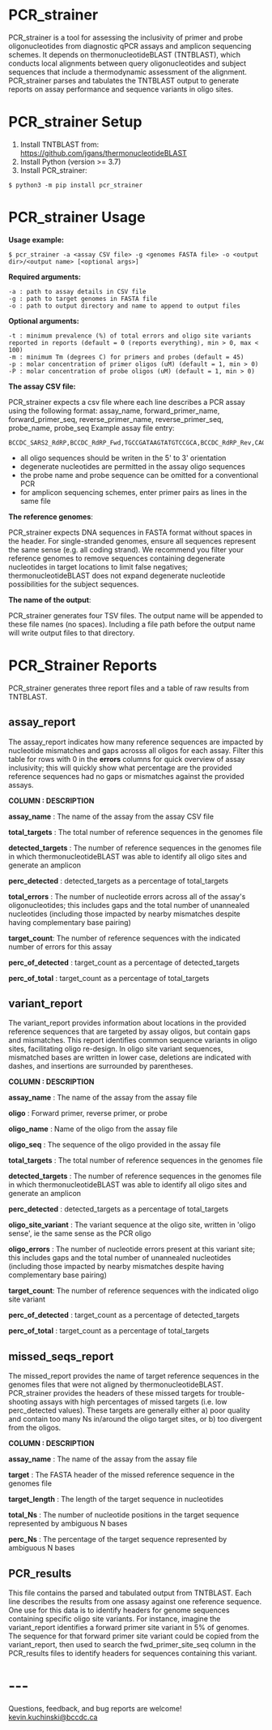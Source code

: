 # PCR_strainer
PCR_strainer is a tool for assessing the inclusivity of primer and probe oligonucleotides from diagnostic qPCR assays and amplicon sequencing schemes. It depends on thermonucleotideBLAST (TNTBLAST), which conducts local alignments between query oligonucleotides and subject sequences that include a thermodynamic assessment of the alignment. PCR_strainer parses and tabulates the TNTBLAST output to generate reports on assay performance and sequence variants in oligo sites.

# PCR_strainer Setup
1. Install TNTBLAST from: https://github.com/jgans/thermonucleotideBLAST
2. Install Python (version >= 3.7)
3. Install PCR_strainer:
```
$ python3 -m pip install pcr_strainer
```

# PCR_strainer Usage
<b>Usage example:</b>
```
$ pcr_strainer -a <assay CSV file> -g <genomes FASTA file> -o <output dir>/<output name> [<optional args>]
```
<b>Required arguments:</b>

	-a : path to assay details in CSV file
	-g : path to target genomes in FASTA file
	-o : path to output directory and name to append to output files

<b>Optional arguments:</b>

	-t : minimum prevalence (%) of total errors and oligo site variants reported in reports (default = 0 (reports everything), min > 0, max < 100)
	-m : minimum Tm (degrees C) for primers and probes (default = 45)
	-p : molar concentration of primer oligos (uM) (default = 1, min > 0)
	-P : molar concentration of probe oligos (uM) (default = 1, min > 0)

<b>The assay CSV file:</b>

PCR_strainer expects a csv file where each line describes a PCR assay using the following format: 
assay_name, forward_primer_name, forward_primer_seq, reverse_primer_name, reverse_primer_seq, probe_name, probe_seq
Example assay file entry:
```
BCCDC_SARS2_RdRP,BCCDC_RdRP_Fwd,TGCCGATAAGTATGTCCGCA,BCCDC_RdRP_Rev,CAGCATCGTCAGAGAGTATCATCATT,BCCDC_RdRP_Probe,TTGACACAGACTTTGTGAATG
```
  * all oligo sequences should be writen in the 5' to 3' orientation
  * degenerate nucleotides are permitted in the assay oligo sequences
  * the probe name and probe sequence can be omitted for a conventional PCR
  * for amplicon sequencing schemes, enter primer pairs as lines in the same file

<b>The reference genomes</b>: 

PCR_strainer expects DNA sequences in FASTA format without spaces in the header. For single-stranded genomes, ensure all sequences represent the same sense (e.g. all coding strand). We recommend you filter your reference genomes to remove sequences containing degenerate nucleotides in target locations to limit false negatives; thermonucleotideBLAST does not expand degenerate nucleotide possibilities for the subject sequences.

<b>The name of the output</b>: 

PCR_strainer generates four TSV files. The output name will be appended to these file names (no spaces). Including a file path before the output name will write output files to that directory.

# PCR_Strainer Reports
PCR_strainer generates three report files and a table of raw results from TNTBLAST.

## assay_report
The assay_report indicates how many reference sequences are impacted by nucleotide mismatches and gaps acrosss all oligos for each assay. Filter this table for rows with 0 in the <b>errors</b> columns for quick overview of assay inclusivity; this will quickly show what percentage are the provided reference sequences had no gaps or mismatches against the provided assays.

<b>COLUMN : DESCRIPTION

  assay_name</b> : The name of the assay from the assay CSV file

  <b>total_targets</b> : The total number of reference sequences in the genomes file

  <b>detected_targets</b> : The number of reference sequences in the genomes file in which thermonucleotideBLAST was able to identify all oligo sites and generate an amplicon

  <b>perc_detected</b> : detected_targets as a percentage of total_targets

  <b>total_errors</b> : The number of nucleotide errors across all of the assay's oligonucleotides; this includes gaps and the total number of unannealed nucleotides (including those impacted by nearby mismatches despite having complementary base pairing)

  <b>target_count</b>: The number of reference sequences with the indicated number of errors for this assay

  <b>perc_of_detected</b> : target_count as a percentage of detected_targets
  
  <b>perc_of_total</b> : target_count as a percentage of total_targets

## variant_report
The variant_report provides information about locations in the provided reference sequences that are targeted by assay oligos, but contain gaps and mismatches. This report identifies common sequence variants in oligo sites, facilitating oligo re-design. In oligo site variant sequences, mismatched bases are written in lower case, deletions are indicated with dashes, and insertions are surrounded by parentheses. 

<b>COLUMN : DESCRIPTION

  assay_name</b> : The name of the assay from the assay file
  
  <b>oligo</b> : Forward primer, reverse primer, or probe
  
  <b>oligo_name</b> : Name of the oligo from the assay file
  
  <b>oligo_seq</b> : The sequence of the oligo provided in the assay file

  <b>total_targets</b> : The total number of reference sequences in the genomes file

  <b>detected_targets</b> : The number of reference sequences in the genomes file in which thermonucleotideBLAST was able to identify all oligo sites and generate an amplicon

  <b>perc_detected</b> : detected_targets as a percentage of total_targets

  <b>oligo_site_variant</b> : The variant sequence at the oligo site, written in 'oligo sense', ie the same sense as the PCR oligo
  
  <b>oligo_errors</b> : The number of nucleotide errors present at this variant site; this includes gaps and the total number of unannealed nucleotides (including those impacted by nearby mismatches despite having complementary base pairing)

  <b>target_count</b>: The number of reference sequences with the indicated oligo site variant

  <b>perc_of_detected</b> : target_count as a percentage of detected_targets
  
  <b>perc_of_total</b> : target_count as a percentage of total_targets

## missed_seqs_report
The missed_report provides the name of target reference sequences in the genomes files that were not aligned by thermonucleotideBLAST. PCR_strainer provides the headers of these missed targets for trouble-shooting assays with high percentages of missed targets (i.e. low perc_detected values). These targets are generally either a) poor quality and contain too many Ns in/around the oligo target sites, or b) too divergent from the oligos.

<b>COLUMN : DESCRIPTION

  assay_name</b> : The name of the assay from the assay file
  
  <b>target</b> : The FASTA header of the missed reference sequence in the genomes file
  
  <b>target_length</b> : The length of the target sequence in nucleotides

  <b>total_Ns</b> : The number of nucleotide positions in the target sequence represented by ambiguous N bases
  
  <b>perc_Ns</b> : The percentage of the target sequence represented by ambiguous N bases

## PCR_results
This  file contains the parsed and tabulated output from TNTBLAST. Each line describes the results from one assasy against one reference sequence. One use for this data is to identify headers for genome sequences containing specific oligo site variants. For instance, imagine the variant_report identifies a forward primer site variant in 5% of genomes. The sequence for that forward primer site variant could be copied from the variant_report, then used to search the fwd_primer_site_seq column in the PCR_results files to identify headers for sequences containing this variant.

# ---
Questions, feedback, and bug reports are welcome! kevin.kuchinski@bccdc.ca
